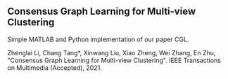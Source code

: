 ## Consensus Graph Learning for Multi-view Clustering

Simple MATLAB and Python implementation of our paper CGL.

Zhenglai Li, Chang Tang*, Xinwang Liu, Xiao Zheng, Wei Zhang, En Zhu, "Consensus Graph Learning for Multi-view Clustering". IEEE Transactions on Multimedia (Accepted), 2021.

